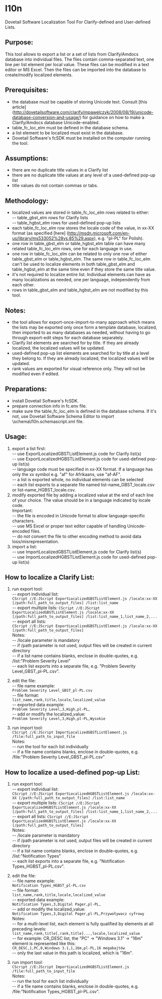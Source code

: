 l10n
====

Dovetail Software Localization Tool For Clarify-defined and User-defined Lists.


## Purpose:

This tool allows to export a list or a set of lists from Clarify/Amdocs database into individual files.
The files contain comma-separated text, one line per list element per local value.
These files can be modified in a text editor or MS Excel.
Then the files can be imported into the database to create/modify localized elements.

## Prerequisites:

- the database must be capable of storing Unicode text. Consult [this article] (http://dovetailsoftware.com/clarify/mpawelczyk/2008/08/19/unicode-database-conversion-and-usage/) for guidance on how to make a Clarify/Amdocs database Unicode-enabled.
- table_fc_loc_elm must be defined in the database schema.
- a list element to be localized must exist in the database.
- Dovetail Software's fcSDK must be installed on the computer running the tool.

## Assumptions:

- there are no duplicate title values in a Clarify list
- there are no duplicate title values at any level of a used-defined pop-up list
- title values do not contain commas or tabs.

## Methodology:

- localized values are stored in table_fc_loc_elm rows related to either:<br/>
-- table_gbst_elm rows for Clarify lists<br/>
-- table_hgbst_elm rows for used-defined pop-up lists
- each table_fc_loc_elm row stores the locale code of the value, in xx-XX format (as specified [here] (http://msdn.microsoft.com/en-us/library/ms533052%28vs.85%29.aspx), e.g. "pl-PL" for Polish).
- one row in table_gbst_elm or table_hgbst_elm table can have many related table_fc_loc_elm rows, one for each language in use.
- one row in table_fc_loc_elm can be related to only one row of either table_gbst_elm or table_hgbst_elm. The same row in table_fc_loc_elm can't be used to localize elements in both table_gbst_elm and table_hgbst_elm at the same time even if they store the same title value.
- it's not required to localize entire list. Individual elements can have as many localizations as needed, one per language, independently from each other.
- rows in table_gbst_elm and table_hgbst_elm are not modified by this tool.

## Notes:

- the tool allows for export-once-import-to-many approach which means the lists may be exported only once form a template database, localized, then imported to as many databases as needed, without having to go through export-edit steps for each database separately.
- Clarify list elements are searched for by title. If they are already localized, the localized values will be updated.
- used-defined pop-up list elements are searched for by title at a level they belong to. If they are already localized, the localized values will be updated.
- rank values are exported for visual reference only. They will not be modified even if edited.

## Preparations:

- install Dovetail Software's fcSDK.
- prepare connection info in fc.env file.
- make sure the table_fc_loc_elm is defined in the database schema. If it's not, use Dovetail Software Schema Editor to import \schema\l10n.schemascript.xml file.

## Usage:

1. export a list first:<br/>
-- use ExportLocalizedGBSTListElement.js code for Clarify list(s)<br/>
-- use ExportLocalizedHGBSTListElement.js code for used-defined pop-up list(s)<br/>
-- language code must be specified in xx-XX format. If a language has only the xx symbol e.g. "af" for Afrikaans, use "af-AF".<br/>
-- a list is exported whole, no individual elements can be selected<br/>
-- each list exports to a separate file named list-name_GBST_locale.csv or list-name_HGBST_locale.csv.
2. modify exported file by adding a localized value at the end of each line of your choice. The value should be in a language indicated by locale code.<br/>
Important: <br/>
-- the file is encoded in Unicode format to allow language-specific characters.<br/>
-- use MS Excel or proper text editor capable of handling Unicode-encoded files.<br/>
-- do not convert the file to other encoding method to avoid data loss/misrepresentation.
3. import a list:<br/>
-- use ImportLocalizedGBSTListElement.js code for Clarify list(s)<br/>
-- use ImportLocalizedHGBSTListElement.js code for used-defined pop-up list(s)

## How to localize a Clarify List:

1. run export tool:<br/>
-- export individual list:<br/>
```CScript //E:JScript ExportLocalizedGBSTListElement.js /locale:xx-XX [/path:full_path_to_output_files] /list:list_name```<br/>
-- export multiple lists:
```CScript //E:JScript ExportLocalizedGBSTListElement.js /locale:xx-XX [/path:full_path_to_output_files] /list:list_name_1,list_name_2,...```<br/>
-- export all lists:<br/>
```CScript //E:JScript ExportLocalizedGBSTListElement.js /locale:xx-XX [/path:full_path_to_output_files]```<br/>
Notes:<br/>
-- /locale parameter is mandatory<br/>
-- if /path parameter is not used, output files will be created in current directory<br/>
-- if a list name contains blanks, enclose in double-quotes, e.g. /list:"Problem Severity Level"<br/>
-- each list exports into a separate file, e.g. "Problem Severity Level_GBST_pl-PL.csv".

2. edit the file:<br/>
-- file name example:<br/>
```Problem Severity Level_GBST_pl-PL.csv```<br/>
-- file format: <br/>
```list_name,rank,title,locale,localized_value ```<br/>
-- exported data example: <br/>
```Problem Severity Level,3,High,pl-PL,``` <br/>
-- add or modify the localized_value: <br/>
```Problem Severity Level,3,High,pl-PL,Wysokie```

3. run import tool:<br/>
```CScript //E:JScript ImportLocalizedGBSTListElement.js /file:full_path_to_input_file```<br/>
Notes:<br/>
-- run the tool for each list individually<br/>
-- if a file name contains blanks, enclose in double-quotes, e.g. /file:"Problem Severity Level_GBST_pl-PL.csv"

## How to localize a used-defined pop-up List:

1. run export tool:<br/>
-- export individual list:<br/>
```CScript //E:JScript ExportLocalizedHGBSTListElement.js /locale:xx-XX [/path:full_path_to_output_files] /list:list_name```<br/>
-- export multiple lists:
```CScript //E:JScript ExportLocalizedHGBSTListElement.js /locale:xx-XX [/path:full_path_to_output_files] /list:list_name_1,list_name_2,...```<br/>
-- export all lists:
```CScript //E:JScript ExportLocalizedHGBSTListElement.js /locale:xx-XX [/path:full_path_to_output_files]```<br/>
Notes:<br/>
-- /locale parameter is mandatory<br/>
-- if /path parameter is not used, output files will be created in current directory<br/>
-- if a list name contains blanks, enclose in double-quotes, e.g. /list:"Notification Types"<br/>
-- each list exports into a separate file, e.g. "Notification Types_HGBST_pl-PL.csv".

2. edit the file:<br/>
-- file name example:<br/>
```Notification Types_HGBST_pl-PL.csv```<br/>
-- file format: <br/>
```list_name,rank,title,locale,localized_value ``` <br/>
-- exported data example: <br/>
```Notification Types,3,Digital Pager,pl-PL,``` <br/>
-- add or modify the localized_value: <br/>
```Notification Types,3,Digital Pager,pl-PL,Przywoływacz cyfrowy```<br/>
Notes:<br/>
-- for a multi-level list, each element is fully qualified by elements at all preceding levels: <br/>
```list_name,rank,title[,rank,title]...,locale,localized_value ``` <br/>
-- for example: CR_DESC list, the "PC" -> "Windows 3.1" -> "16m" element is represented like this: <br/>
```CR_DESC,1,PC,0,Windows 3.1,1,16m,pl-PL,16 megabajtów ``` <br/>
-- only the last value in this path is localized, which is "16m".

3. run import tool:<br/>
```CScript //E:JScript ImportLocalizedHGBSTListElement.js /file:full_path_to_input_file```<br/>
Notes:<br/>
-- run the tool for each list individually<br/>
-- if a file name contains blanks, enclose in double-quotes, e.g. /file:"Notification Types_HGBST_pl-PL.csv".
